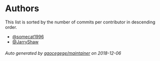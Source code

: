 # Authors

This list is sorted by the number of commits per contributor in descending order.

* [@somecat1996](https://github.com/somecat1996)
* [@JarryShaw](https://github.com/JarryShaw)

###### Auto generated by [gaocegege/maintainer](https://github.com/gaocegege/maintainer) on 2018-12-06
